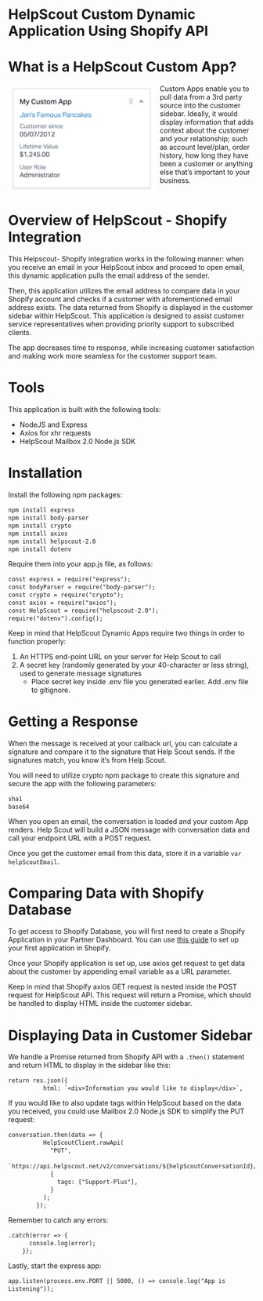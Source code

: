 # HelpScout Custom Dynamic Application Using Shopify API

# What is a HelpScout Custom App?

<img src="appImage.png"
     alt="Image of the Dynamic Helpscout App"
     style="float: left; margin-right: 10px; width: 300px"
    />

Custom Apps enable you to pull data from a 3rd party source into the customer sidebar. Ideally, it would display information that adds context about the customer and your relationship; such as account level/plan, order history, how long they have been a customer or anything else that’s important to your business.
</br>
<h1 style="float: right;">Overview of HelpScout - Shopify Integration</h1> 
<p >This Helpscout- Shopify integration works in the following manner: when you receive an email in your HelpScout inbox and proceed to open email, this dynamic application pulls the email address of the sender. 

Then, this application utilizes the email address to compare data in your Shopify account and checks if a customer with aforementioned email address exists. The data returned from Shopify is displayed in the customer sidebar within HelpScout. This application is designed to assist customer service representatives when providing priority support to subscribed clients. 

The app decreases time to response, while increasing customer satisfaction and making work more seamless for the customer support team.</p>

# Tools 

<p>This application is built with the following tools:</p>

* NodeJS and Express
* Axios for xhr requests
* HelpScout Mailbox 2.0 Node.js SDK

# Installation

Install the following npm packages:

```
npm install express
npm install body-parser
npm install crypto
npm install axios
npm install helpscout-2.0
npm install dotenv
```
Require them into your app.js file, as follows:
```
const express = require("express");
const bodyParser = require("body-parser");
const crypto = require("crypto");
const axios = require("axios");
const HelpScout = require("helpscout-2.0");
require("dotenv").config();
```
Keep in mind that HelpScout Dynamic Apps require two things in order to function properly:

1. An HTTPS end-point URL on your server for Help Scout to call
2. A secret key (randomly generated by your 40-character or less string), used to generate message signatures
    - Place secret key inside .env file you generated earlier. Add .env file to gitignore.

# Getting a Response

When the message is received at your callback url, you can calculate a signature and compare it to the signature that Help Scout sends. If the signatures match, you know it’s from Help Scout.

You will need to utilize crypto npm package to create this signature and secure the app with the following parameters:

```
sha1
base64
```

When you open an email, the conversation is loaded and your custom App renders. Help Scout will build a JSON message with conversation data and call your endpoint URL with a POST request. 

Once you get the customer email from this data, store it in a variable `var helpScoutEmail`.

# Comparing Data with Shopify Database
To get access to Shopify Database, you will first need to create a Shopify Application in your Partner Dashboard. You can use [this guide](https://shopify.dev/tutorials/manage-apps-with-partner-dashboard) to set up your first application in Shopify.

Once your Shopify application is set up, use axios get request to get data about the customer by appending email variable as a URL parameter.

Keep in mind that Shopify axios GET request is nested inside the POST request for HelpScout API.   This request will return a Promise, which should be handled to display HTML inside the customer sidebar.

# Displaying Data in Customer Sidebar

We handle a Promise returned from Shopify API with a `.then()` statement and return HTML to display in the sidebar like this:
```
return res.json({
          html: `<div>Information you would like to display</div>`,
```

If you would like to also update tags within HelpScout based on the data you received, you could use Mailbox 2.0 Node.js SDK to simplify the PUT request:

```
conversation.then(data => {
          HelpScoutClient.rawApi(
            "PUT",
            `https://api.helpscout.net/v2/conversations/${helpScoutConversationId}/tags`,
            {
              tags: ["Support-Plus"],
            }
          );
        });
```
Remember to catch any errors:

```
.catch(error => {
      console.log(error);
    });
```
Lastly, start the express app:
```
app.listen(process.env.PORT || 5000, () => console.log("App is Listening"));
```
